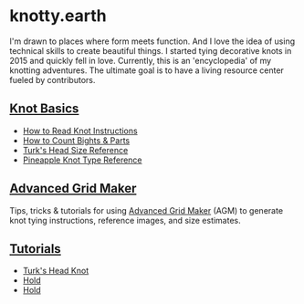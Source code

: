 # knotty.earth

I'm drawn to places where form meets function. And I love the idea of using technical skills to create beautiful things. I started tying decorative knots in 2015 and quickly fell in love. Currently, this is an 'encyclopedia' of my knotting adventures. The ultimate goal is to have a living resource center fueled by contributors. 


## [Knot Basics](./basics/README.md)

* [How to Read Knot Instructions](./basics/read-knot-instructions.md)
* [How to Count Bights & Parts](./basics/count-bights-parts.md)
* [Turk's Head Size Reference](./basics/turks-head-size-reference.md) 
* [Pineapple Knot Type Reference](./basics/pineapple-type-reference.md)


## [Advanced Grid Maker](./agm/README.md)

Tips, tricks & tutorials for using [Advanced Grid Maker](http://freakinsweetapps.com/knots/knotgrid/advanced.html) (AGM) to generate knot tying instructions, reference images, and size estimates. 


## [Tutorials](./tutorials/README.md)

* [Turk's Head Knot](./tutorials/turks-head.md)
* [Hold]() 
* [Hold]()

